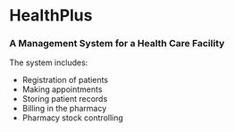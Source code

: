 # HealthPlus
### A Management System for a Health Care Facility
The system includes: 
  - Registration of patients
  - Making appointments
  - Storing patient records
  - Billing in the pharmacy
  - Pharmacy stock controlling

